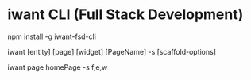 # iwant CLI (Full Stack Development)

npm install -g iwant-fsd-cli


iwant [entity] [page] [widget] [PageName] -s [scaffold-options]

iwant page homePage -s f,e,w